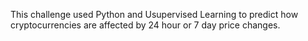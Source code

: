 This challenge used Python and Usupervised Learning to predict how cryptocurrencies are affected by 24 hour or 7 day price changes.
